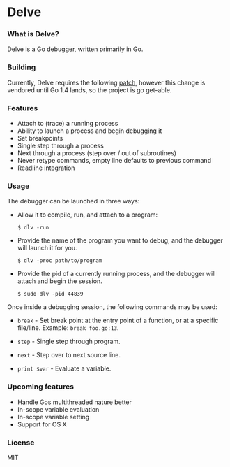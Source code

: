 # Delve

### What is Delve?

Delve is a Go debugger, written primarily in Go.

### Building

Currently, Delve requires the following [patch](https://codereview.appspot.com/117280043/), however this change is vendored until Go 1.4 lands, so the project is go get-able.

### Features

* Attach to (trace) a running process
* Ability to launch a process and begin debugging it
* Set breakpoints
* Single step through a process
* Next through a process (step over / out of subroutines)
* Never retype commands, empty line defaults to previous command
* Readline integration

### Usage

The debugger can be launched in three ways:

* Allow it to compile, run, and attach to a program:

	```
	$ dlv -run
	```

* Provide the name of the program you want to debug, and the debugger will launch it for you.
	
	```
	$ dlv -proc path/to/program
	```

* Provide the pid of a currently running process, and the debugger will attach and begin the session.

	```
	$ sudo dlv -pid 44839
	```

Once inside a debugging session, the following commands may be used:

* `break` - Set break point at the entry point of a function, or at a specific file/line. Example: `break foo.go:13`.

* `step` - Single step through program.

* `next` - Step over to next source line.

* `print $var` - Evaluate a variable.

### Upcoming features

* Handle Gos multithreaded nature better
* In-scope variable evaluation
* In-scope variable setting
* Support for OS X

### License

MIT
